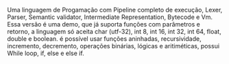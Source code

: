 Uma linguagem de Progamação com Pipeline completo de execução, Lexer, Parser, Semantic validator, Intermediate Representation, Bytecode e Vm. 
Essa versão é uma demo, que já suporta funções com parâmetros e retorno, a linguagem só aceita char (utf-32), int 8, int 16, int 32, int 64, float, double e boolean. 
é possível usar funções aninhadas, recursividade, incremento, decremento, operações binárias, lógicas e aritiméticas, possui While loop, if, else e else if.
